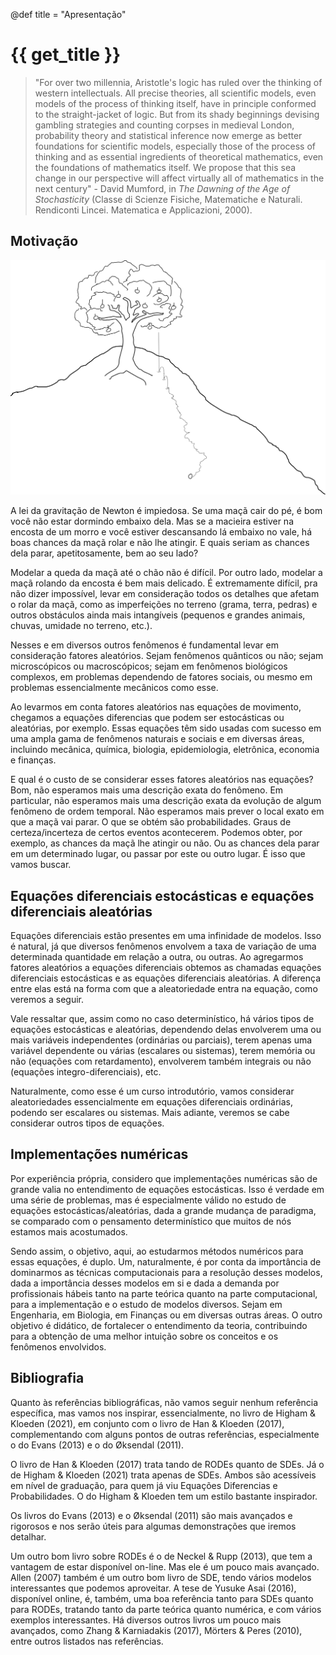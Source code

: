 @def title = "Apresentação"

# {{ get_title }}

> "For over two millennia, Aristotle's logic has ruled over the thinking of western intellectuals. All precise theories, all scientific models, even models of the process of thinking itself, have in principle conformed to the straight-jacket of logic. But from its shady beginnings devising gambling strategies and counting corpses in medieval London, probability theory and statistical inference now emerge as better foundations for scientific models, especially those of the process of thinking and as essential ingredients of theoretical mathematics, even the foundations of mathematics itself. We propose that this sea change in our perspective will affect virtually all of mathematics in the next century" - David Mumford, in *The Dawning of the Age of Stochasticity* (Classe di Scienze Fisiche, Matematiche e Naturali. Rendiconti Lincei. Matematica e Applicazioni, 2000).

## Motivação

![Falling Apple](/assets/images/falling_apple.svg)

A lei da gravitação de Newton é impiedosa. Se uma maçã cair do pé, é bom você não estar dormindo embaixo dela. Mas se a macieira estiver  na encosta de um morro e você estiver descansando lá embaixo no vale, há boas chances da maçã rolar e não lhe atingir. E quais seriam as chances dela parar, apetitosamente, bem ao seu lado?

Modelar a queda da maçã até o chão não é difícil. Por outro lado, modelar a maçã rolando da encosta é bem mais delicado. É extremamente difícil, pra não dizer impossível, levar em consideração todos os detalhes que afetam o rolar da maçã, como as imperfeições no terreno (grama, terra, pedras) e outros obstáculos ainda mais intangíveis (pequenos e grandes animais, chuvas, umidade no terreno, etc.).

Nesses e em diversos outros fenômenos é fundamental levar em consideração fatores aleatórios. Sejam fenômenos quânticos ou não; sejam microscópicos ou macroscópicos; sejam em fenômenos biológicos complexos, em problemas dependendo de fatores sociais, ou mesmo em problemas essencialmente mecânicos como esse.

Ao levarmos em conta fatores aleatórios nas equações de movimento, chegamos a equações diferencias que podem ser estocásticas ou aleatórias, por exemplo. Essas equações têm sido usadas com sucesso em uma ampla gama de fenômenos naturais e sociais e em diversas áreas, incluindo mecânica, química, biologia, epidemiologia, eletrônica, economia e finanças.

E qual é o custo de se considerar esses fatores aleatórios nas equações? Bom, não esperamos mais uma descrição exata do fenômeno. Em particular, não esperamos mais uma descrição exata da evolução de algum fenômeno de ordem temporal. Não esperamos mais prever o local exato em que a maçã vai parar. O que se obtém são probabilidades. Graus de certeza/incerteza de certos eventos acontecerem. Podemos obter, por exemplo, as chances da maçã lhe atingir ou não. Ou as chances dela parar em um determinado lugar, ou passar por este ou outro lugar. É isso que vamos buscar.

## Equações diferenciais estocásticas e equações diferenciais aleatórias

Equações diferenciais estão presentes em uma infinidade de modelos. Isso é natural, já que diversos fenômenos envolvem a taxa de variação de uma determinada quantidade em relação a outra, ou outras. Ao agregarmos fatores aleatórios a equações diferenciais obtemos as chamadas equações diferenciais estocásticas e as equações diferenciais aleatórias. A diferença entre elas está na forma com que a aleatoriedade entra na equação, como veremos a seguir.

Vale ressaltar que, assim como no caso determinístico, há vários tipos de equações estocásticas e aleatórias, dependendo delas envolverem uma ou mais variáveis independentes (ordinárias ou parciais), terem apenas uma variável dependente ou várias (escalares ou sistemas), terem memória ou não (equações com retardamento), envolverem também integrais ou não (equações integro-diferenciais), etc.

Naturalmente, como esse é um curso introdutório, vamos considerar aleatoriedades essencialmente em equações diferenciais ordinárias, podendo ser escalares ou sistemas. Mais adiante, veremos se cabe considerar outros tipos de equações.

## Implementações numéricas

Por experiência própria, considero que implementações numéricas são de grande valia no entendimento de equações estocásticas. Isso é verdade em uma série de problemas, mas é especialmente válido no estudo de equações estocásticas/aleatórias, dada a grande mudança de paradigma, se comparado com o pensamento determinístico que muitos de nós estamos mais acostumados.

Sendo assim, o objetivo, aqui, ao estudarmos métodos numéricos para essas equações, é duplo. Um, naturalmente, é por conta da importância de dominarmos as técnicas computacionais para a resolução desses modelos, dada a importância desses modelos em si e dada a demanda por profissionais hábeis tanto na parte teórica quanto na parte computacional, para a implementação e o estudo de modelos diversos. Sejam em Engenharia, em Biologia, em Finanças ou em diversas outras áreas. O outro objetivo é didático, de fortalecer o entendimento da teoria, contribuindo para a obtenção de uma melhor intuição sobre os conceitos e os fenômenos envolvidos.

## Bibliografia

Quanto às referências bibliográficas, não vamos seguir nenhum referência específica, mas vamos nos inspirar, essencialmente, no livro de Higham & Kloeden (2021), em conjunto com o livro de Han & Kloeden (2017), complementando com alguns pontos de outras referências, especialmente o do Evans (2013) e o do Øksendal (2011).

O livro de Han & Kloeden (2017) trata tando de RODEs quanto de SDEs. Já o de Higham & Kloeden (2021) trata apenas de SDEs. Ambos são acessíveis em nível de graduação, para quem já viu Equações Diferencias e Probabilidades. O do Higham & Kloeden tem um estilo bastante inspirador.

Os livros do Evans (2013) e o Øksendal (2011) são mais avançados e rigorosos e nos serão úteis para algumas demonstrações que iremos detalhar.

Um outro bom livro sobre RODEs é o de Neckel & Rupp (2013), que tem a vantagem de estar disponível on-line. Mas ele é um pouco mais avançado. Allen (2007) também é um outro bom livro de SDE, tendo vários modelos interessantes que podemos aproveitar. A tese de Yusuke Asai (2016), disponível online, é, também, uma boa referência tanto para SDEs quanto para RODEs, tratando tanto da parte teórica quanto numérica, e com vários exemplos interessantes. Há diversos outros livros um pouco mais avançados, como Zhang & Karniadakis (2017), Mörters & Peres (2010), entre outros listados nas referências.
